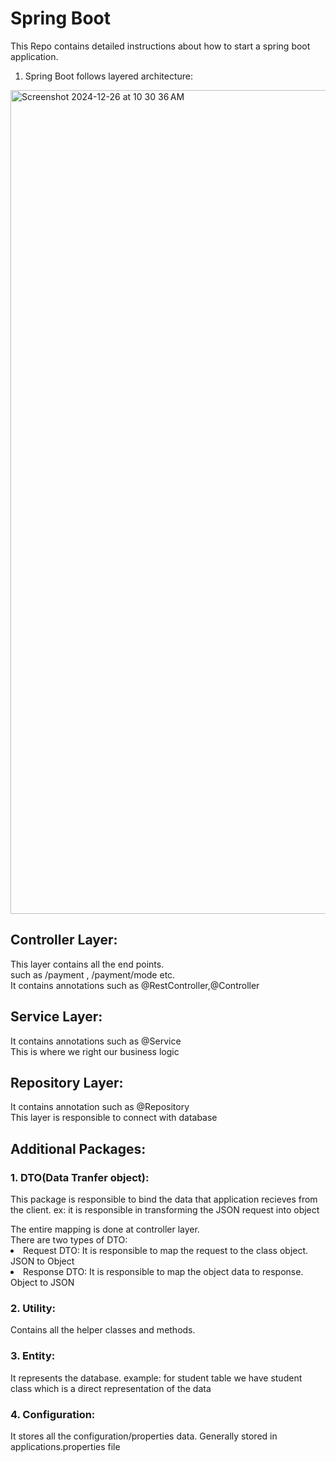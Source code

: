 # Spring Boot
This Repo contains detailed instructions about how to start a spring boot application.

1. Spring Boot follows layered architecture:
<img width="1318" alt="Screenshot 2024-12-26 at 10 30 36 AM" src="https://github.com/user-attachments/assets/1f0173d6-924a-4c04-bf13-18fa04663302" />

## Controller Layer:
This layer contains all the end points.</br>
such as /payment , /payment/mode etc. </br>
It contains annotations such as @RestController,@Controller</br>

## Service Layer:
It contains annotations such as @Service</br>
This is where we right our business logic</br>

## Repository Layer:
It contains annotation such as @Repository</br>
This layer is responsible to connect with database

## Additional Packages:
### 1. DTO(Data Tranfer object):
<p>This package is responsible to bind the data that application recieves from the client. ex: it is responsible in transforming the JSON request into object</p>
The entire mapping is done at controller layer.</br>
There are two types of DTO:
<li>
Request DTO: It is responsible to map the request to the class object. JSON to Object
</li>
<li>
Response DTO: It is responsible to map the object data to response. Object to JSON
</li>

### 2. Utility:
<p>Contains all the helper classes and methods.</p>

### 3. Entity:
<p>It represents the database. example: for student table we have student class which is a direct representation of the data</p>

### 4. Configuration:
<p>It stores all the configuration/properties data. Generally stored in applications.properties file</p>